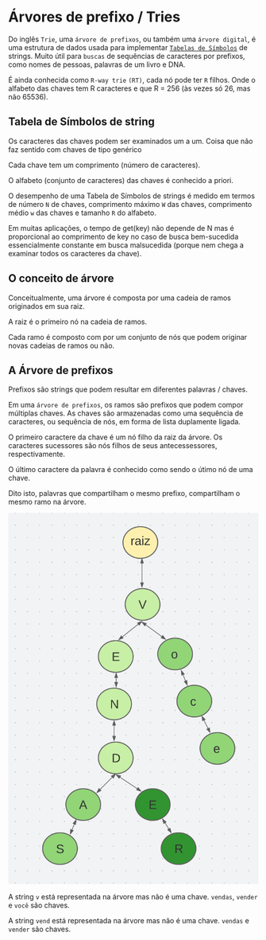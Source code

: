 # Árvores de prefixo / Tries

Do inglês `Trie`, uma `árvore de prefixos`, ou também uma `árvore digital`, é uma estrutura de dados usada para implementar [`Tabelas de Símbolos`](https://pt.wikipedia.org/wiki/Tabela_de_s%C3%ADmbolos) de strings. Muito útil para `buscas` de sequências de caracteres por prefixos, como nomes de pessoas, palavras de um livro e DNA.

É ainda conhecida como `R-way trie` `(RT)`, cada nó pode ter `R` filhos. Onde o alfabeto das chaves tem R caracteres e que R = 256 (às vezes só 26, mas não 65536).

## Tabela de Símbolos de string


Os caracteres das chaves podem ser examinados um a um. Coisa que não faz sentido com chaves de tipo genérico

Cada chave tem um comprimento (número de caracteres).


O alfabeto (conjunto de caracteres) das chaves é conhecido a priori.


O desempenho de uma Tabela de Símbolos de strings é medido em termos de número `N` de chaves, comprimento máximo `W` das chaves, comprimento médio `w` das chaves e tamanho `R` do alfabeto.

Em muitas aplicações, o tempo de get(key) não depende de N mas é proporcional ao comprimento de key no caso de busca bem-sucedida essencialmente constante em busca malsucedida (porque nem chega a examinar todos os caracteres da chave).

## O conceito de árvore

Conceitualmente, uma árvore é composta por uma cadeia de ramos originados em sua raiz.

A raiz é o primeiro nó na cadeia de ramos.

Cada ramo é composto com por um conjunto de nós que podem originar novas cadeias de ramos ou não.

## A Árvore de prefixos

Prefixos são strings que podem resultar em diferentes palavras / chaves.

Em uma `árvore de prefixos`, os ramos são prefixos que podem compor múltiplas chaves. As chaves são armazenadas como uma sequência de caracteres, ou sequência de nós, em forma de lista duplamente ligada.

O primeiro caractere da chave é um nó filho da raiz da árvore. Os caracteres sucessores são nós filhos de seus antecessessores, respectivamente.

O último caractere da palavra é conhecido como sendo o útimo nó de uma chave.

Dito isto, palavras que compartilham o mesmo prefixo, compartilham o mesmo ramo na árvore.

![árvore](arvore.png "Árvore")

A string `v` está representada na árvore mas não é uma chave. `vendas`,  `vender` e `você` são chaves.

A string `vend` está representada na árvore mas não é uma chave. `vendas` e `vender` são chaves.

